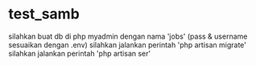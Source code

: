 # test_samb
silahkan buat db di php myadmin dengan nama 'jobs' (pass & username sesuaikan dengan .env)
silahkan jalankan perintah 'php artisan migrate'
silahkan jalankan perintah 'php artisan ser'
